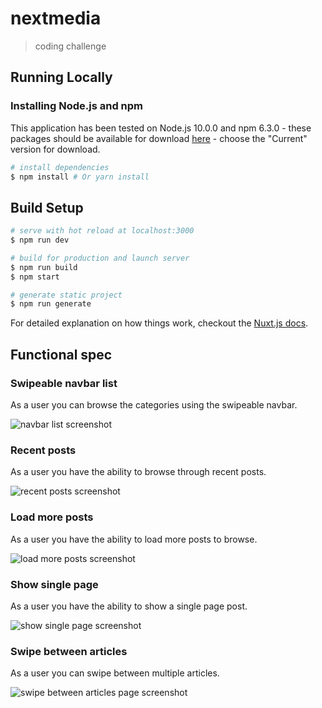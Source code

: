 # nextmedia

> coding challenge

## Running Locally

### Installing Node.js and npm

This application has been tested on Node.js 10.0.0 and npm 6.3.0 - these packages should be available for download [here](https://nodejs.org/en/) - choose the "Current" version for download.

``` bash
# install dependencies
$ npm install # Or yarn install
```

## Build Setup

``` bash
# serve with hot reload at localhost:3000
$ npm run dev

# build for production and launch server
$ npm run build
$ npm start

# generate static project
$ npm run generate
```

For detailed explanation on how things work, checkout the [Nuxt.js docs](https://github.com/nuxt/nuxt.js).

## Functional spec

### Swipeable navbar list

As a user you can browse the categories using the swipeable navbar.

![navbar list screenshot](https://github.com/shutsugan/next-media/blob/master/screenshots/navbar-list.gif)

### Recent posts

As a user you have the ability to browse through recent posts.

![recent posts screenshot](https://github.com/shutsugan/next-media/blob/master/screenshots/recent-posts.gif)

### Load more posts

As a user you have the ability to load more posts to browse.

![load more posts screenshot](https://github.com/shutsugan/next-media/blob/master/screenshots/load-more.gif)

### Show single page

As a user you have the ability to show a single page post.

![show single page screenshot](https://github.com/shutsugan/next-media/blob/master/screenshots/show-single.gif)

### Swipe between articles

As a user you can swipe between multiple articles.

![swipe between articles page screenshot](https://github.com/shutsugan/next-media/blob/master/screenshots/swipe-articles.gif)
